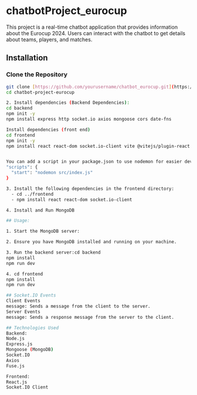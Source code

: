 # chatbotProject_eurocup


This project is a real-time chatbot application that provides information about the Eurocup 2024. Users can interact with the chatbot to get details about teams, players, and matches.

## Installation

### Clone the Repository

```bash
git clone [https://github.com/yourusername/chatbot_eurocup.git](https://github.com/jimech/chatbotProject_eurocup.git)
cd chatbot-project-eurocup

2. Install dependencies (Backend Dependencies):
cd backend
npm init -y
npm install express http socket.io axios mongoose cors date-fns

Install dependencies (front end)
cd frontend
npm init -y
npm install react react-dom socket.io-client vite @vitejs/plugin-react bootstrap


You can add a script in your package.json to use nodemon for easier development:
"scripts": {
  "start": "nodemon src/index.js"
}

3. Install the following dependencies in the frontend directory:
  - cd ../frontend
  - npm install react react-dom socket.io-client

4. Install and Run MongoDB

## Usage:

1. Start the MongoDB server:

2. Ensure you have MongoDB installed and running on your machine.

3. Run the backend server:cd backend
npm install
npm run dev

4. cd frontend
npm install
npm run dev

## Socket.IO Events
Client Events
message: Sends a message from the client to the server.
Server Events
message: Sends a response message from the server to the client.

## Technologies Used
Backend:
Node.js
Express.js
Mongoose (MongoDB)
Socket.IO
Axios
Fuse.js

Frontend:
React.js
Socket.IO Client




